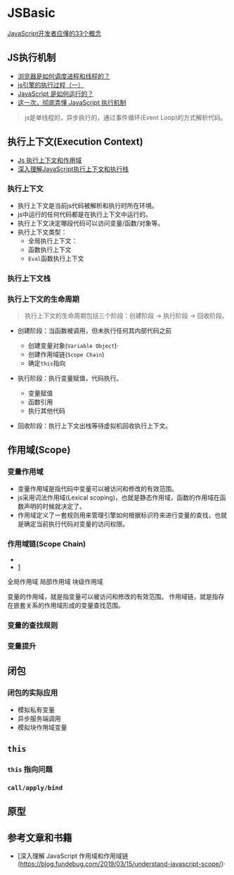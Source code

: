 # JSBasic

[JavaScript开发者应懂的33个概念](https://github.com/stephentian/33-js-concepts)

## JS执行机制

- [浏览器是如何调度进程和线程的？](https://mp.weixin.qq.com/s/kSh600HxKYzb1ggtNZinTA)
- [js引擎的执行过程（一）](https://heyingye.github.io/2018/03/19/js%E5%BC%95%E6%93%8E%E7%9A%84%E6%89%A7%E8%A1%8C%E8%BF%87%E7%A8%8B%EF%BC%88%E4%B8%80%EF%BC%89/)
- [JavaScript 是如何运行的？](https://blog.fundebug.com/2019/09/26/how-does-javascript-execute/)
- [这一次，彻底弄懂 JavaScript 执行机制](https://juejin.cn/post/6844903512845860872)

> js是单线程的，异步执行的，通过事件循环(Event Loop)的方式解析代码。

## 执行上下文(Execution Context)

- [Js 执行上下文和作用域](https://www.cnblogs.com/hai-cheng/p/11119632.html)
- [深入理解JavaScript执行上下文和执行栈](https://segmentfault.com/a/1190000018550118)

### 执行上下文

- 执行上下文是当前js代码被解析和执行时所在环境。
- js中运行的任何代码都是在执行上下文中运行的。
- 执行上下文决定哪段代码可以访问变量/函数/对象等。
- 执行上下文类型：
  - 全局执行上下文：
  - 函数执行上下文
  - `Eval`函数执行上下文

### 执行上下文栈

### 执行上下文的生命周期

> 执行上下文的生命周期包括三个阶段：创建阶段 -> 执行阶段 -> 回收阶段。

- 创建阶段：当函数被调用，但未执行任何其内部代码之前
  - 创建变量对象(`Variable Object`)·
  - 创建作用域链(`Scope Chain`)
  - 确定`this`指向
  
- 执行阶段：执行变量赋值，代码执行。
  - 变量赋值
  - 函数引用
  - 执行其他代码
- 回收阶段：执行上下文出栈等待虚拟机回收执行上下文。

## 作用域(Scope)

### 变量作用域

- 变量作用域是指代码中变量可以被访问和修改的有效范围。
- js采用词法作用域(Lexical scoping)，也就是静态作用域，函数的作用域在函数声明的时候就决定了。
- 作用域定义了一套规则用来管理引擎如何根据标识符来进行变量的查找，也就是确定当前执行代码对变量的访问权限。

### 作用域链(Scope Chain)

- [](https://blog.fundebug.com/2019/03/15/understand-javascript-scope/)
- [1](https://juejin.im/post/6844903660716032007)

全局作用域
局部作用域
块级作用域

变量的作用域，就是指变量可以被访问和修改的有效范围。
作用域链，就是指存在嵌套关系的作用域形成的变量查找范围。

### 变量的查找规则

### 变量提升

## 闭包

### 闭包的实际应用

- 模拟私有变量
- 异步服务端调用
- 模拟块作用域变量

## `this`

### `this` 指向问题

### `call/apply/bind`

## 原型

## **参考文章和书籍**

- [深入理解 JavaScript 作用域和作用域链(https://blog.fundebug.com/2019/03/15/understand-javascript-scope/)·
